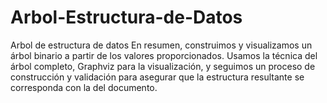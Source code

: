 # Arbol-Estructura-de-Datos
Arbol de estructura de datos
En resumen, construimos y visualizamos un árbol binario a partir de los valores proporcionados. Usamos la técnica del árbol completo, Graphviz para la visualización, y seguimos un proceso de construcción y validación para asegurar que la estructura resultante se corresponda con la del documento.
